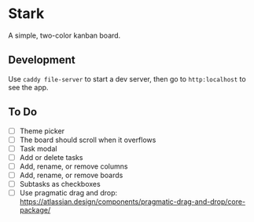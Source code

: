 # Stark

A simple, two-color kanban board.

## Development

Use `caddy file-server` to start a dev server, then go to `http:localhost` to see the app.

## To Do

- [ ] Theme picker
- [ ] The board should scroll when it overflows
- [ ] Task modal
- [ ] Add or delete tasks
- [ ] Add, rename, or remove columns
- [ ] Add, rename, or remove boards
- [ ] Subtasks as checkboxes
- [ ] Use pragmatic drag and drop: https://atlassian.design/components/pragmatic-drag-and-drop/core-package/